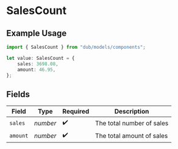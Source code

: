# SalesCount

## Example Usage

```typescript
import { SalesCount } from "dub/models/components";

let value: SalesCount = {
    sales: 3698.08,
    amount: 46.95,
};
```

## Fields

| Field                     | Type                      | Required                  | Description               |
| ------------------------- | ------------------------- | ------------------------- | ------------------------- |
| `sales`                   | *number*                  | :heavy_check_mark:        | The total number of sales |
| `amount`                  | *number*                  | :heavy_check_mark:        | The total amount of sales |